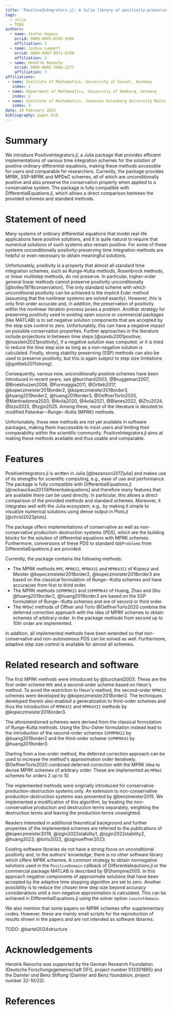 ```yaml
---
title: 'PositiveIntegrators.jl: A Julia library of positivity-preserving time integration methods'
tags:
  - Julia
  - TODO
authors:
  - name: Stefan Kopecz
    orcid: 0000-0003-0593-450X
    affiliation: 1
  - name: Joshua Lampert
    orcid: 0009-0007-0971-6709
    affiliation: 2
  - name: Hendrik Ranocha
    orcid: 0000-0002-3456-2277
    affiliation: 3
affiliations:
 - name: Institute of Mathematics, University of Kassel, Germany
   index: 1
 - name: Department of Mathematics, University of Hamburg, Germany
   index: 2
 - name: Institute of Mathematics, Johannes Gutenberg University Mainz, Germany
   index: 3
date: 20 February 2025
bibliography: paper.bib
---
```


# Summary

We introduce PositiveIntegrators.jl, a Julia package that provides efficient implementations of various time integration schemes for the solution of positive ordinary differential equations, making these methods accessible for users and comparable for researchers. Currently, the package provides MPRK, SSP-MPRK and MPDeC schemes, all of which are unconditionally positive and also preserve the conservation property when applied to a conservative system.
The package is fully compatible with DifferentialEquations.jl, which allows a direct comparison between the provided schemes and standard methods.


# Statement of need

Many systems of ordinary differential equations that model real-life applications have positive solutions, and it is quite natural to require that numerical solutions of such systems also remain positive.
For some of these systems unconditionally positivity-preserving time integration methods are helpful or even necessary to obtain meaningful solutions. 

Unfortunately, positivity is a property that almost all standard time integration schemes, such as Runge–Kutta methods, Rosenbrock methods, or linear multistep methods, do not preserve.
In particular, higher-order general linear methods cannot preserve positivity unconditionally [@bolley1978conservation].
The only standard scheme with which unconditional positivity can be achieved is the implicit Euler method
(assuming that the nonlinear systems are solved exactly). However, this is only first-order accurate and, in addition, the preservation of positivity within the nonlinear iteration process poses a problem. 
Another strategy for preserving positivity used in existing open source or commercial packages (like MATLAB) is to set negative solution components that are accepted by the step size control to zero. Unfortunately, this can have a negative impact on possible conservation properties. Further approaches in the literature include projections in between time steps [@sandu2001positive; @nusslein2021positivity], if a negative solution was computed, or it is tried to reduce the time step size as long as a non-negative solution is calculated. Finally, strong stability preserving (SSP) methods can also be used to preserve positivity, but this is again subject to step size limitations [@gottlieb2011strong]. 

Consequently, various new, unconditionally positive schemes have been introduced in recent years, see @burchard2003, @Bruggeman2007, @Broekhuizen2008, @Formaggia2011, @Ortleb2017, @kopeczmeister2018order2, @kopeczmeister2018order3, @huang2019order2, @huang2019order3, @OeffnerTorlo2020, @Martiradonna2020, @Avila2020, @Avila2021, @Blanes2022, @Zhu2024, @Izzo2025, @Izgin2025. Among these, most of the literature is devoted to modified Patankar--Runge--Kutta (MPRK) methods.

Unfortunately, these new methods are not yet available in software packages, making them inaccessible to most users and limiting their comparability within the scientific community. PositiveIntegrators.jl aims at making these methods available and thus usable and comparable.


# Features

PositiveIntegrators.jl is written in Julia [@bezanson2017julia] and makes use of its strengths for scientific computing, e.g., ease of use and performance.
The package is fully compatible with DifferentialEquations.jl [@rackauckas2017differentialequations] and therefore many features that are available there can be used directly. In particular, this allows a direct comparison of the provided methods and standard schemes. Moreover, it integrates well with the Julia ecosystem, e.g., by making it simple to visualize numerical solutions using dense output in Plots.jl [@christ2023plots].

The package offers implementations of conservative as well as non-conservative production-destruction systems (PDS), which are the building blocks for the solution of differential equations with MPRK schemes. Furthermore, conversions of these PDS to standard `ODEProblem`s from DifferentialEquations.jl are provided.

Currently, the package contains the following methods:

- The MPRK methods `MPE`, `MPRK22`, `MPRK43I` and `MPRK43II` of Kopecz and Meister @kopeczmeister2018order2, @kopeczmeister2018order3 are based on the classical formulation of Runge--Kutta schemes and have accuracies from first to third order.
- The MPRK methods `SSPMPRK22` and `SSPMPRK43` of Huang, Zhao and Shu @huang2019order2, @huang2019order3 are based on the SSP formulation of Runge--Kutta schemes and are of second or third order. 
- The `MPDeC` methods of Öffner and Torlo @OeffnerTorlo2020 combine the deferred correction approach with the idea of MPRK schemes to obtain schemes of arbitrary order. In the package methods from second up to 10th order are implemented.

In addition, all implemented methods have been extended so that non-conservative and non-autonomous PDS can be solved as well. Furthermore, adaptive step size control is available for almost all schemes.

# Related research and software

The first MPRK methods were introduced by @burchard2003. These are the first-order scheme `MPE` and a second-order scheme based on Heun's method. To avoid the restriction to Heun's method, the second-order `MPRK22` schemes were developed by @kopeczmeister2018order2. The techniques developed therein also enabled a generalization to third-order schemes and thus the introduction of `MPRK43I` and `MPRK43II` methods by @kopeczmeister2018order3.

The aforementioned schemes were derived from the classical formulation of Runge-Kutta methods. Using the Shu-Osher formulation instead lead to the introduction of the second-order schemes `SSPMPRK22` by @huang2019order2 and the third-order scheme `SSPMPRK43` by @huang2019order3.

Starting from a low-order method, the deferred correction approach can be used to increase the method's approximation order iteratively. @OeffnerTorlo2020 combined deferred correction with the MPRK idea to devise MPRK schemes of arbitrary order. These are implemented as `MPDeC` schemes for orders 2 up to 10.

The implemented methods were originally introduced for conservative production-destruction systems only. An extension to non-conservative production-destruction systems was presented by @benzmeister2015. We implemented a modification of this algorithm, by treating the non-conservative production and destruction terms separately, weighting the destruction terms and leaving the production terms unweighted.

Readers interested in additional theoretical background and further properties of the implemented schemes are referred to the publications of @kopeczmeister2019, @izgin2022stability1, @izgin2022stability2, @huang2023, @torlo2022, @izginoeffner2023.

Existing software libraries do not have a strong focus on unconditional positivity and, to the authors' knowledge, there is no other software library which offers MPRK schemes. 
A common strategy to obtain nonnegative solutions used in the `PositiveDomain` callback of Differentialequtions.jl or the commercial package MATLAB is described by @Shampine2005. In this approach negative components of approximate solutions that have been accepted by the adaptive time stepping algorithm are set to zero.
Another possibility is to reduce the chosen time step size beyond accuracy considerations until a non-negative approximation is calculated. This can be achieved in DifferentialEquations.jl using the solver option `isoutofdomain`.

We also mention that some papers on MPRK schemes offer supplementary codes. However, these are mainly small scripts for the reproduction of results shown in the papers and are not intended as software libraries.


TODO: @bartel2024structure


# Acknowledgements

Hendrik Ranocha was supported by
the German Research Foundation (Deutsche Forschungsgemeinschaft DFG, project number 513301895) and
the Daimler und Benz Stiftung (Daimler and Benz foundation, project number 32-10/22).


# References
